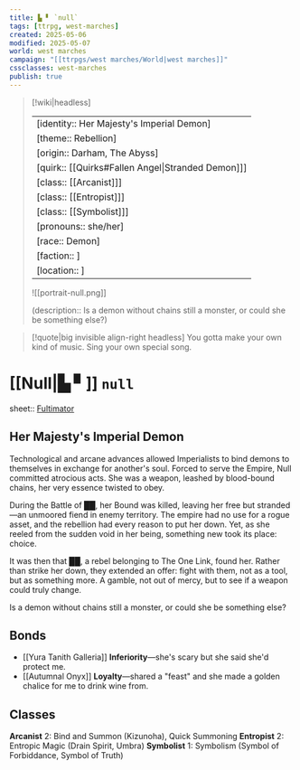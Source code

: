 ```yaml
---
title: ▙ ▘ `null`
tags: [ttrpg, west-marches]
created: 2025-05-06
modified: 2025-05-07
world: west marches
campaign: "[[ttrpgs/west marches/World|west marches]]"
cssclasses: west-marches
publish: true
---
```


> [!wiki|headless]
>
> |               |
> | ------------- |
> | [identity:: Her Majesty's Imperial Demon] |
> | [theme:: Rebellion] |
> | [origin:: Darham, The Abyss] |
> | [quirk:: [[Quirks#Fallen Angel\|Stranded Demon]]] |
> | [class:: [[Arcanist]]] |
> | [class:: [[Entropist]]] |
> | [class:: [[Symbolist]]] |
> | [pronouns:: she/her] |
> | [race:: Demon] |
> | [faction:: ] |
> | [location:: ] |
>
> ![[portrait-null.png]]
>
> (description:: Is a demon without chains still a monster, or could she be something else?)

> [!quote|big invisible align-right headless]
> You gotta make your own kind of music.
> Sing your own special song.

# [[Null|▙ ▘]] `null`

sheet:: [Fultimator](https://fultimator.com/pc-gallery/iPRAIK2pjCnO8LDuysgO)

## Her Majesty's Imperial Demon

Technological and arcane advances allowed Imperialists to bind demons to themselves in exchange for another's soul. Forced to serve the Empire, Null committed atrocious acts. She was a weapon, leashed by blood-bound chains, her very essence twisted to obey.

During the Battle of ██, her Bound was killed, leaving her free but stranded—an unmoored fiend in enemy territory. The empire had no use for a rogue asset, and the rebellion had every reason to put her down. Yet, as she reeled from the sudden void in her being, something new took its place: choice.

It was then that ██, a rebel belonging to The One Link, found her. Rather than strike her down, they extended an offer: fight with them, not as a tool, but as something more. A gamble, not out of mercy, but to see if a weapon could truly change.

Is a demon without chains still a monster, or could she be something else?

## Bonds

- [[Yura Tanith Galleria]] **Inferiority**—she's scary but she said she'd protect me.
- [[Autumnal Onyx]] **Loyalty**—shared a "feast" and she made a golden chalice for me to drink wine from.

## Classes

**Arcanist** 2: Bind and Summon (Kizunoha), Quick Summoning
**Entropist** 2: Entropic Magic (Drain Spirit, Umbra)
**Symbolist** 1: Symbolism (Symbol of Forbiddance, Symbol of Truth)
